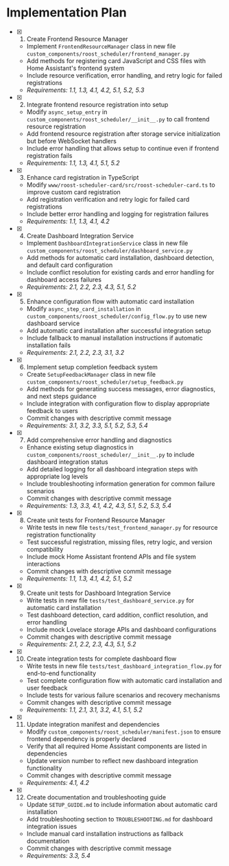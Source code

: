 # Implementation Plan

- [x] 1. Create Frontend Resource Manager
  - Implement `FrontendResourceManager` class in new file `custom_components/roost_scheduler/frontend_manager.py`
  - Add methods for registering card JavaScript and CSS files with Home Assistant's frontend system
  - Include resource verification, error handling, and retry logic for failed registrations
  - _Requirements: 1.1, 1.3, 4.1, 4.2, 5.1, 5.2, 5.3_

- [x] 2. Integrate frontend resource registration into setup
  - Modify `async_setup_entry` in `custom_components/roost_scheduler/__init__.py` to call frontend resource registration
  - Add frontend resource registration after storage service initialization but before WebSocket handlers
  - Include error handling that allows setup to continue even if frontend registration fails
  - _Requirements: 1.1, 1.3, 4.1, 5.1, 5.2_

- [x] 3. Enhance card registration in TypeScript
  - Modify `www/roost-scheduler-card/src/roost-scheduler-card.ts` to improve custom card registration
  - Add registration verification and retry logic for failed card registrations
  - Include better error handling and logging for registration failures
  - _Requirements: 1.1, 1.3, 4.1, 4.2_

- [x] 4. Create Dashboard Integration Service
  - Implement `DashboardIntegrationService` class in new file `custom_components/roost_scheduler/dashboard_service.py`
  - Add methods for automatic card installation, dashboard detection, and default card configuration
  - Include conflict resolution for existing cards and error handling for dashboard access failures
  - _Requirements: 2.1, 2.2, 2.3, 4.3, 5.1, 5.2_

- [x] 5. Enhance configuration flow with automatic card installation
  - Modify `async_step_card_installation` in `custom_components/roost_scheduler/config_flow.py` to use new dashboard service
  - Add automatic card installation after successful integration setup
  - Include fallback to manual installation instructions if automatic installation fails
  - _Requirements: 2.1, 2.2, 2.3, 3.1, 3.2_

- [x] 6. Implement setup completion feedback system
  - Create `SetupFeedbackManager` class in new file `custom_components/roost_scheduler/setup_feedback.py`
  - Add methods for generating success messages, error diagnostics, and next steps guidance
  - Include integration with configuration flow to display appropriate feedback to users
  - Commit changes with descriptive commit message
  - _Requirements: 3.1, 3.2, 3.3, 5.1, 5.2, 5.3, 5.4_

- [x] 7. Add comprehensive error handling and diagnostics
  - Enhance existing setup diagnostics in `custom_components/roost_scheduler/__init__.py` to include dashboard integration status
  - Add detailed logging for all dashboard integration steps with appropriate log levels
  - Include troubleshooting information generation for common failure scenarios
  - Commit changes with descriptive commit message
  - _Requirements: 1.3, 3.3, 4.1, 4.2, 4.3, 5.1, 5.2, 5.3, 5.4_

- [x] 8. Create unit tests for Frontend Resource Manager
  - Write tests in new file `tests/test_frontend_manager.py` for resource registration functionality
  - Test successful registration, missing files, retry logic, and version compatibility
  - Include mock Home Assistant frontend APIs and file system interactions
  - Commit changes with descriptive commit message
  - _Requirements: 1.1, 1.3, 4.1, 4.2, 5.1, 5.2_

- [x] 9. Create unit tests for Dashboard Integration Service
  - Write tests in new file `tests/test_dashboard_service.py` for automatic card installation
  - Test dashboard detection, card addition, conflict resolution, and error handling
  - Include mock Lovelace storage APIs and dashboard configurations
  - Commit changes with descriptive commit message
  - _Requirements: 2.1, 2.2, 2.3, 4.3, 5.1, 5.2_

- [x] 10. Create integration tests for complete dashboard flow
  - Write tests in new file `tests/test_dashboard_integration_flow.py` for end-to-end functionality
  - Test complete configuration flow with automatic card installation and user feedback
  - Include tests for various failure scenarios and recovery mechanisms
  - Commit changes with descriptive commit message
  - _Requirements: 1.1, 2.1, 3.1, 3.2, 4.1, 5.1, 5.2_

- [x] 11. Update integration manifest and dependencies
  - Modify `custom_components/roost_scheduler/manifest.json` to ensure frontend dependency is properly declared
  - Verify that all required Home Assistant components are listed in dependencies
  - Update version number to reflect new dashboard integration functionality
  - Commit changes with descriptive commit message
  - _Requirements: 4.1, 4.2_

- [x] 12. Create documentation and troubleshooting guide
  - Update `SETUP_GUIDE.md` to include information about automatic card installation
  - Add troubleshooting section to `TROUBLESHOOTING.md` for dashboard integration issues
  - Include manual card installation instructions as fallback documentation
  - Commit changes with descriptive commit message
  - _Requirements: 3.3, 5.4_